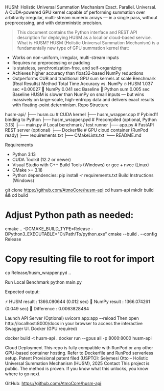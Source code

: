 HUSM: Holistic Universal Summation Mechanism
Exact. Parallel. Universal.
A CUDA-powered GPU kernel capable of performing summation over arbitrarily irregular, multi-stream numeric arrays — in a single pass, without preprocessing, and with deterministic precision.

> This document contains the Python interface and REST API description for deploying HUSM as a local or cloud-based service.
What is HUSM?
HUSM (Holistic Universal Summation Mechanism) is a fundamentally new type of GPU summation kernel that:
- Works on non-uniform, irregular, multi-stream inputs
- Requires no preprocessing or padding
- Is stateless, synchronization-free, and self-organizing
- Achieves higher accuracy than float32-based NumPy reductions
- Outperforms CUB and traditional GPU sum kernels at scale
Benchmark (Real Results)
Method	Total Time	Accuracy vs. NumPy
🔥 HUSM	1.037 sec	+0.00027
🧠 NumPy	0.041 sec	Baseline
🐢 Python sum	0.005 sec	Baseline
HUSM is slower than NumPy on small inputs — but wins massively on large-scale, high-entropy data and delivers exact results with floating-point determinism.
Repo Structure

husm-api/
├── husm.cu               # CUDA kernel
├── husm_wrapper.cpp      # Pybind11 binding to Python
├── husm_wrapper.pyd      # Precompiled (optional, Python 3.13)
├── main.py               # Local benchmark / test runner
├── app.py                # FastAPI REST server (optional)
├── Dockerfile            # GPU cloud container (RunPod ready)
├── requirements.txt
├── CMakeLists.txt
└── README.md

Requirements
- Python 3.13
- CUDA Toolkit (12.2 or newer)
- Visual Studio with C++ Build Tools (Windows) or gcc + nvcc (Linux)
- CMake >= 3.18
- Python dependencies:
pip install -r requirements.txt
Build Instructions (Windows)

git clone https://github.com/AtmoCore/husm-api
cd husm-api
mkdir build && cd build

# Adjust Python path as needed:
cmake .. -DCMAKE_BUILD_TYPE=Release -DPython3_EXECUTABLE="C:/Path/To/python.exe"
cmake --build . --config Release

# Copy resulting file to root for import
cp Release/husm_wrapper.pyd ..

Run Local Benchmark
python main.py

Expected output:

⚡ HUSM result   : 1366.080644    (0.012 sec)
🧠 NumPy result : 1366.074261    (0.049 sec)
📐 Difference    : 0.0063828484

Launch API Server (Optional)
uvicorn app:app --reload
Then open http://localhost:8000/docs in your browser to access the interactive Swagger UI.
Docker (GPU required)

docker build -t husm-api .
docker run --gpus all -p 8000:8000 husm-api

Cloud Deployment
This repo is fully compatible with RunPod or any other GPU-based container hosting.
Refer to Dockerfile and RunPod serverless setup.
Patent
Provisional patent filed (USPTO):
Selymesi Otto – Holistic Universal Summation Mechanism (HUSM), 2025
Contact
This project is public. The method is proven.
If you know what this unlocks, you know where to go next.

GitHub: https://github.com/AtmoCore/husm-api
